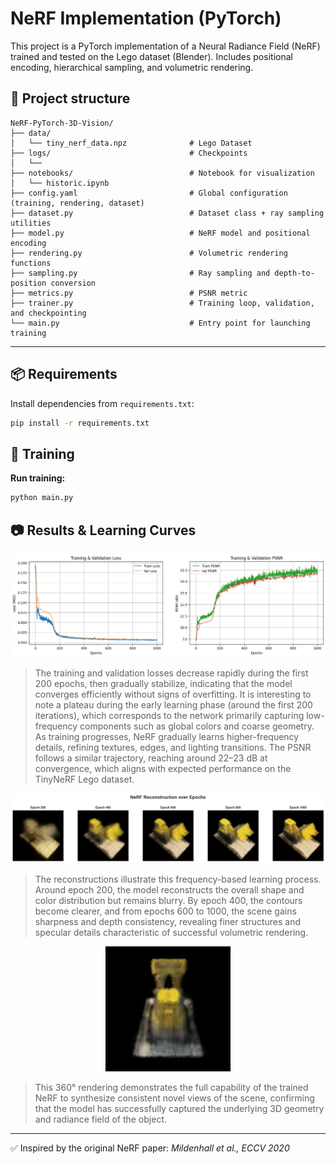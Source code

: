 # NeRF Implementation (PyTorch)

This project is a PyTorch implementation of a Neural Radiance Field (NeRF) 
trained and tested on the Lego dataset (Blender). Includes positional encoding, hierarchical sampling, and volumetric rendering.

## 📁 Project structure

```
NeRF-PyTorch-3D-Vision/
├── data/
│   └── tiny_nerf_data.npz              # Lego Dataset
├── logs/                               # Checkpoints
│   └──
├── notebooks/                          # Notebook for visualization
│   └── historic.ipynb
├── config.yaml                         # Global configuration (training, rendering, dataset)
├── dataset.py                          # Dataset class + ray sampling utilities
├── model.py                            # NeRF model and positional encoding
├── rendering.py                        # Volumetric rendering functions
├── sampling.py                         # Ray sampling and depth-to-position conversion
├── metrics.py                          # PSNR metric
├── trainer.py                          # Training loop, validation, and checkpointing
└── main.py                             # Entry point for launching training
```
---

## 📦 Requirements
Install dependencies from `requirements.txt`:
```bash
pip install -r requirements.txt
```

## 🚀 Training

**Run training:**
```bash
python main.py
```

## 📷 Results & Learning Curves

<p align="center">
  <img src="notebooks/plot_historic.png" alt="MultiUNet Prediction" width="1000"/>
</p>

> The training and validation losses decrease rapidly during the first 200 epochs, then gradually stabilize, indicating that the model converges efficiently without signs of overfitting. It is interesting to note a plateau during the early learning phase (around the first 200 iterations), which corresponds to the network primarily capturing low-frequency components such as global colors and coarse geometry. As training progresses, NeRF gradually learns higher-frequency details, refining textures, edges, and lighting transitions. The PSNR follows a similar trajectory, reaching around 22–23 dB at convergence, which aligns with expected performance on the TinyNeRF Lego dataset.

<p align="center">
  <img src="notebooks/reconstructions.png" alt="MultiUNet Prediction" width="1000"/>
</p>

> The reconstructions illustrate this frequency-based learning process. Around epoch 200, the model reconstructs the overall shape and color distribution but remains blurry. By epoch 400, the contours become clearer, and from epochs 600 to 1000, the scene gains sharpness and depth consistency, revealing finer structures and specular details characteristic of successful volumetric rendering.

<p align="center">
  <img src="outputs/nerf_360.gif" alt="NeRF 360° Reconstruction" width="200"/>
</p>

> This 360° rendering demonstrates the full capability of the trained NeRF to synthesize consistent novel views of the scene, confirming that the model has successfully captured the underlying 3D geometry and radiance field of the object.

---

✅ Inspired by the original NeRF paper: *Mildenhall et al., ECCV 2020*
